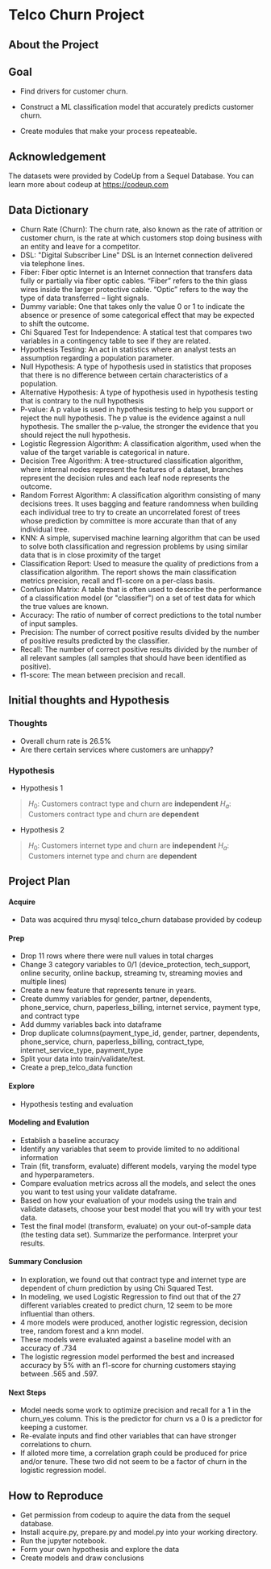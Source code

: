 # Telco Churn Project

## About the Project

## Goal 
- Find drivers for customer churn.

- Construct a ML classification model that accurately predicts customer churn.

- Create modules that make your process repeateable.

## Acknowledgement
The datasets were provided by CodeUp from a Sequel Database. You can learn more about codeup at https://codeup.com

## Data Dictionary
- Churn Rate (Churn): The churn rate, also known as the rate of attrition or customer churn, is the rate at which customers stop doing business with an entity and leave for a competitor. 
- DSL: "Digital Subscriber Line" DSL is an Internet connection delivered via telephone lines.
- Fiber: Fiber optic Internet is an Internet connection that transfers data fully or partially via fiber optic cables. “Fiber” refers to the thin glass wires inside the larger protective cable. “Optic” refers to the way the type of data transferred – light signals.
- Dummy variable: One that takes only the value 0 or 1 to indicate the absence or presence of some categorical effect that may be expected to shift the outcome.
- Chi Squared Test for Independence: A statical test that compares two variables in a contingency table to see if they are related.
- Hypothesis Testing: An act in statistics where an analyst tests an assumption regarding a population parameter.
- Null Hypothesis: A type of hypothesis used in statistics that proposes that there is no difference between certain characteristics of a population.
- Alternative Hypothesis: A type of hypothesis used in hypothesis testing that is contrary to the null hypothesis
- P-value: A p value is used in hypothesis testing to help you support or reject the null hypothesis. The p value is the evidence against a null hypothesis. The smaller the p-value, the stronger the evidence that you should reject the null hypothesis.
- Logistic Regression Algorithm: A classification algorithm, used when the value of the target variable is categorical in nature.
- Decision Tree Algorithm: A tree-structured classification algorithm, where internal nodes represent the features of a dataset, branches represent the decision rules and each leaf node represents the outcome.
- Random Forrest Algorithm: A classification algorithm consisting of many decisions trees. It uses bagging and feature randomness when building each individual tree to try to create an uncorrelated forest of trees whose prediction by committee is more accurate than that of any individual tree.
- KNN: A simple, supervised machine learning algorithm that can be used to solve both classification and regression problems by using similar data that is in close proximity of the target
- Classification Report: Used to measure the quality of predictions from a classification algorithm. The report shows the main classification metrics precision, recall and f1-score on a per-class basis.
- Confusion Matrix: A table that is often used to describe the performance of a classification model (or "classifier") on a set of test data for which the true values are known.
- Accuracy: The ratio of number of correct predictions to the total number of input samples.
- Precision: The number of correct positive results divided by the number of positive results predicted by the classifier.
- Recall: The number of correct positive results divided by the number of all relevant samples (all samples that should have been identified as positive).
- f1-score: The mean between precision and recall.

## Initial thoughts and Hypothesis

### Thoughts
- Overall churn rate is 26.5%
- Are there certain services where customers are unhappy?
### Hypothesis
- Hypothesis 1
> $H_0$: Customers contract type and churn are __independent__
> $H_a$: Customers contract type and churn are __dependent__
- Hypothesis 2
> $H_0$: Customers internet type and churn are __independent__
> $H_a$: Customers internet type and churn are __dependent__

## Project Plan
#### Acquire
- Data was acquired thru mysql telco_churn database provided by codeup
#### Prep
- Drop 11 rows where there were null values in total charges
- Change 3 category variables to 0/1 (device_protection, tech_support, online security, online backup, streaming tv, streaming movies and multiple lines)
- Create a new feature that represents tenure in years.
- Create dummy variables for gender, partner, dependents, phone_service, churn, paperless_billing, internet service, payment type, and contract type
- Add dummy variables back into dataframe
- Drop duplicate columns(payment_type_id, gender, partner, dependents, phone_service, churn, paperless_billing, contract_type, internet_service_type, payment_type    
- Split your data into train/validate/test.
- Create a prep_telco_data function
#### Explore
- Hypothesis testing and evaluation
#### Modeling  and Evalution
- Establish a baseline accuracy 
- Identify any variables that seem to provide limited to no additional information
- Train (fit, transform, evaluate) different models, varying the model type and hyperparameters.
- Compare evaluation metrics across all the models, and select the ones you want to test using your validate dataframe.
- Based on how your evaluation of your models using the train and validate datasets, choose your best model that you will try with your test data.
- Test the final model (transform, evaluate) on your out-of-sample data (the testing data set). Summarize the performance. Interpret your results.
#### Summary Conclusion
- In exploration, we found out that contract type and internet type are dependent of churn prediction by using Chi Squared Test.
- In modeling, we used Logistic Regression to find out that of the 27 different variables created to predict churn, 12 seem to be more influential than others.
- 4 more models were produced, another logistic regression, decision tree, random forest and a knn model.
- These models were evaluated against a baseline model with an accuracy of .734
- The logistic regression model performed the best and increased accuracy by 5% with an f1-score for churning customers staying between .565 and .597.
#### Next Steps
- Model needs some work to optimize precision and recall for a 1 in the churn_yes column. This is the predictor for churn vs a 0 is a predictor for keeping a customer. 
- Re-evalate inputs and find other variables that can have stronger correlations to churn.
- If alloted more time, a correlation graph could be produced for price and/or tenure. These two did not seem to be a factor of churn in the logistic regression model. 
## How to Reproduce
- Get permission from codeup to aquire the data from the sequel database.
- Install acquire.py, prepare.py and model.py into your working directory.
- Run the jupyter notebook.
- Form your own hypothesis and explore the data
- Create models and draw conclusions